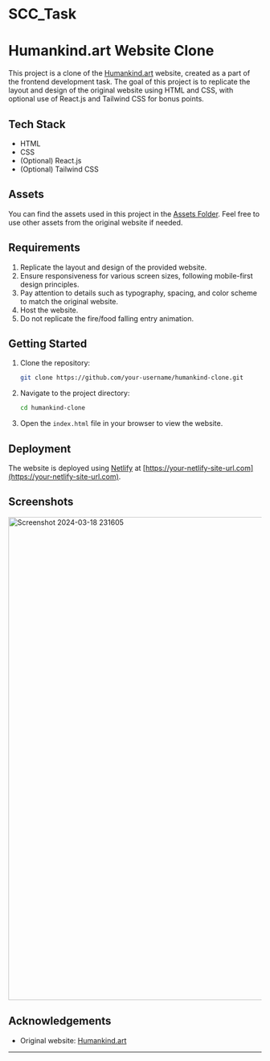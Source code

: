 # SCC_Task

# Humankind.art Website Clone

This project is a clone of the [Humankind.art](https://www.humankind.art/) website, created as a part of the frontend development task. The goal of this project is to replicate the layout and design of the original website using HTML and CSS, with optional use of React.js and Tailwind CSS for bonus points.

## Tech Stack

- HTML
- CSS
- (Optional) React.js
- (Optional) Tailwind CSS

## Assets

You can find the assets used in this project in the [Assets Folder](https://drive.google.com/drive/folders/1BDOPiL4xxr1q3LwqJsf7N3xc3tHF8I77?usp=drive_link). Feel free to use other assets from the original website if needed.

## Requirements

1. Replicate the layout and design of the provided website.
2. Ensure responsiveness for various screen sizes, following mobile-first design principles.
3. Pay attention to details such as typography, spacing, and color scheme to match the original website.
4. Host the website.
5. Do not replicate the fire/food falling entry animation.

## Getting Started

1. Clone the repository:
   ```sh
   git clone https://github.com/your-username/humankind-clone.git
   ```
2. Navigate to the project directory:
   ```sh
   cd humankind-clone
   ```
3. Open the `index.html` file in your browser to view the website.

## Deployment

The website is deployed using [Netlify](https://www.netlify.com/) at [https://your-netlify-site-url.com](https://your-netlify-site-url.com).

## Screenshots

<img width="960" alt="Screenshot 2024-03-18 231605" src="https://github.com/Krish1kaa/SCC_Task/assets/150791638/6ba048ce-2fbf-4fca-8c72-21d8112fd3e0">


## Acknowledgements

- Original website: [Humankind.art](https://www.humankind.art/)

---

